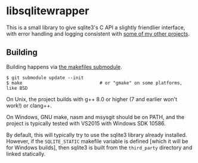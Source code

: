 # libsqlitewrapper

This is a small library to give sqlite3's C API a slightly friendlier interface,
with error handling and logging consistent with [some of my other projects][1].

## Building

Building happens via [the makefiles submodule][2].

    $ git submodule update --init
    $ make                             # or "gmake" on some platforms, like BSD

On Unix, the project builds with g++ 8.0 or higher (7 and earlier won't work!)
or clang++.

On Windows, GNU make, nasm and msysgit should be on PATH, and the project is
typically tested with VS2015 with Windows SDK 10586.

By default, this will typically try to use the sqlite3 library already
installed.  However, if the `SQLITE_STATIC` makefile variable is defined
[which it will be for Windows builds], then sqlite3 is built from the
`third_party` directory and linked statically.

[1]: https://github.com/asveikau/common
[2]: https://github.com/asveikau/makefiles

